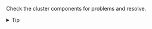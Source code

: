 Check the cluster components for problems and resolve.

<details>
  <summary>Tip</summary>
  <p>
  <code>
  kubectl get all -n kube-system
  </code>
  </p>
</details>